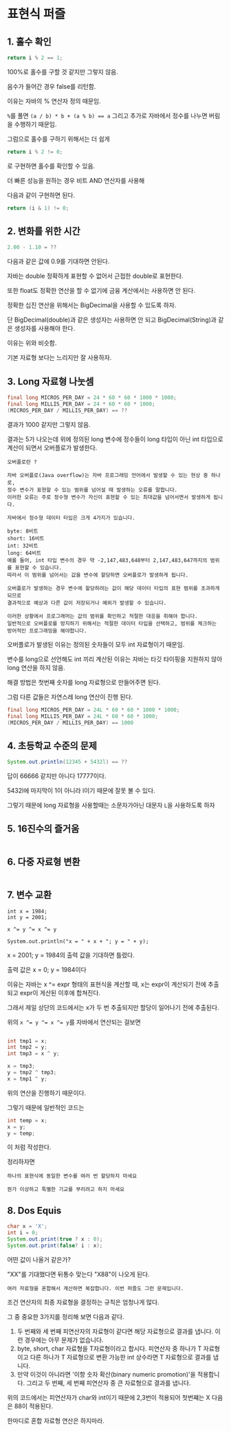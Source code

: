 # 표현식 퍼즐

## 1. 홀수 확인

```java
return i % 2 == 1;
```

100%로 홀수를 구할 것 같지만 그렇지 않음.

음수가 들어간 경우 false를 리턴함.

이유는 자바의 % 연산자 정의 때문임.

`%`를 풀면 `(a / b) * b + (a % b) == a` 그리고 추가로 자바에서 정수를 나누면 버림을 수행하기 때문임.

그럼으로 홀수를 구하기 위해서는 더 쉽게

```java
return i % 2 != 0;
```

로 구현하면 홀수를 확인할 수 있음.

더 빠른 성능을 원하는 경우 비트 AND 연산자를 사용해 

다음과 같이 구현하면 된다.

```java
return (i & 1) != 0;
```

## 2. 변화를 위한 시간

```java
2.00 - 1.10 = ??
```

다음과 같은 값에 0.9를 기대하면 안된다.

자바는 double 정확하게 표현할 수 없어서 근접한 double로 표현한다.

또한 float도 정확한 연산을 할 수 없기에 금융 계산에서는 사용하면 안 된다.

정확한 십진 연산을 위해서는 BigDecimal을 사용할 수 있도록 하자.

단 BigDecimal(double)과 같은 생성자는 사용하면 안 되고 BigDecimal(String)과 같은 생성자를 사용해야 한다.

이유는 위와 비슷함.

기본 자료형 보다는 느리지만 잘 사용하자.

## 3. Long 자료형 나눗셈

```java
final long MICROS_PER_DAY = 24 * 60 * 60 * 1000 * 1000;
final long MILLIS_PER_DAY = 24 * 60 * 60 * 1000;
(MICROS_PER_DAY / MILLIS_PER_DAY) == ??
```

결과가 1000 같지만 그렇지 않음.

결과는 5가 나오는데 위에 정의된 long 변수에 정수들이 long 타입이 아닌 int 타입으로 계산이 되면서 오버플로가 발생한다.

`오버플로란 ? `
```text
자바 오버플로(Java overflow)는 자바 프로그래밍 언어에서 발생할 수 있는 현상 중 하나로, 
정수 변수가 표현할 수 있는 범위를 넘어설 때 발생하는 오류를 말합니다. 
이러한 오류는 주로 정수형 변수가 자신이 표현할 수 있는 최대값을 넘어서면서 발생하게 됩니다.

자바에서 정수형 데이터 타입은 크게 4가지가 있습니다.

byte: 8비트
short: 16비트
int: 32비트
long: 64비트
예를 들어, int 타입 변수의 경우 약 -2,147,483,648부터 2,147,483,647까지의 범위를 표현할 수 있습니다. 
따라서 이 범위를 넘어서는 값을 변수에 할당하면 오버플로가 발생하게 됩니다.

오버플로가 발생하는 경우 변수에 할당하려는 값이 해당 데이터 타입의 표현 범위를 초과하게 되므로 
결과적으로 예상과 다른 값이 저장되거나 예외가 발생할 수 있습니다. 

이러한 상황에서 프로그래머는 값의 범위를 확인하고 적절한 대응을 취해야 합니다. 
일반적으로 오버플로를 방지하기 위해서는 적절한 데이터 타입을 선택하고, 범위를 체크하는 방어적인 프로그래밍을 해야합니다.
```

오버플로가 발생된 이유는 정의된 숫자들이 모두 int 자료형이기 때문임.

변수를 long으로 선언해도 int 끼리 계산된 이유는 자바는 타깃 타이핑을 지원하지 않아 long 연산을 하지 않음.

해결 방법은 첫번째 숫자를 long 자료형으로 만들어주면 된다.

그럼 다른 값들은 자연스레 long 연산이 진행 된다.

```java
final long MICROS_PER_DAY = 24L * 60 * 60 * 1000 * 1000;
final long MILLIS_PER_DAY = 24L * 60 * 60 * 1000;
(MICROS_PER_DAY / MILLIS_PER_DAY) == 1000
```
## 4. 초등학교 수준의 문제

```java
System.out.println(12345 + 5432l) == ??
```
답이 66666 같지만 아니다 17777이다.

5432l에 마지막이 1이 아니라 l이기 때문에 잘못 볼 수 있다.

그렇기 때문에 long 자료형을 사용할때는 소문자가아닌 대문자 `L`을 사용하도록 하자

## 5. 16진수의 즐거움

```java

```

## 6. 다중 자료형 변환

```java

```

## 7. 변수 교환

```
int x = 1984;
int y = 2001;

x ^= y ^= x ^= y

System.out.println("x = " + x + "; y = " + y);
```

x = 2001; y = 1984의 출력 값을 기대하면 틀렸다.

출력 값은 x = 0; y = 1984이다

이유는 자바는 x ^= expr 형태의 표현식을 계산할 때, x는 expr이 계산되기 전에 추출 되고 expr이 게산된 이후에 합쳐진다.

그래서 제일 상단의 코드에서는 x가 두 번 추출되지만 할당이 일어나기 전에 추출된다.

위의 `x ^= y ^= x ^= y`를 자바에서 연산되는 걸보면
```java

int tmp1 = x;
int tmp2 = y;
int tmp3 = x ^ y;

x = tmp3;
y = tmp2 ^ tmp3;
x = tmp1 ^ y;
```
위의 연산을 진행하기 때문이다.

그렇기 때문에 일반적인 코드는

```java
int temp = x;
x = y;
y = temp;
```

이 처럼 작성한다.

정리하자면

`하나의 표현식에 동일한 변수를 여러 번 할당하지 마세요`

`뭔가 이상하고 특별한 기교를 부리려고 하지 마세요`

## 8. Dos Equis

```java
char x = 'X';
int i = 0;
System.out.print(true ? x : 0);
System.out.print(false? i : x);
```
어떤 값이 나올거 같은가?

"XX"를 기대했다면 뒤통수 맞는다 "X88"이 나오게 된다.

`여러 자료형을 혼합해서 계산하면 복잡합니다. 이번 퍼즐도 그런 문제입니다.`

조건 연산자의 최종 자료형을 결정하는 규칙은 엄청나게 많다.

그 중 중요한 3가지를 정리해 보면 다음과 같다.
1. 두 번째와 세 번째 피연산자의 자료형이 같다면 해당 자료형으로 결과를 냅니다. 이런 경우에는 아무 문제가 없습니다.
2. byte, short, char 자료형을 T자료형이라고 합시다. 피연산자 중 하나가 T 자료형이고 다른 하나가 T 자료형으로 변환 가능한 int 상수라면 T 자료형으로 결과를 냅니다.
3. 만약 이것이 아니라면 '이항 숫자 확산(binary numeric promotion)'을 적용합니다. 그리고 두 번째, 세 번째 피연산자 중 큰 자료형으로 결과를 냅니다.

위의 코드에서는 피연산자가 char와 int이기 때문에 2,3번이 적용되어 첫번쨰는 X 다음은 88이 적용된다.

한마디로 혼합 자료형 연산은 하지마라.
